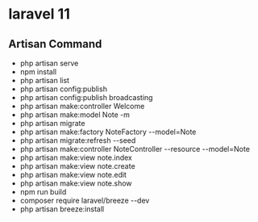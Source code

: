 # laravel 11

## Artisan Command
- php artisan serve
- npm install
- php artisan list
- php artisan config:publish
- php artisan config:publish broadcasting
- php artisan make:controller Welcome
- php artisan make:model Note -m
- php artisan migrate
- php artisan make:factory NoteFactory --model=Note
- php artisan migrate:refresh --seed
- php artisan make:controller NoteController --resource --model=Note
- php artisan make:view note.index
- php artisan make:view note.create
- php artisan make:view note.edit
- php artisan make:view note.show
- npm run build
- composer require laravel/breeze --dev
- php artisan breeze:install
